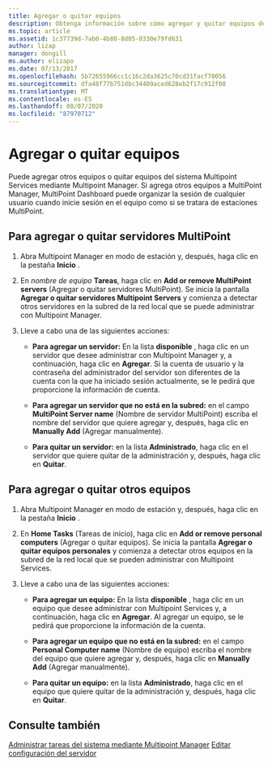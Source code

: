 ```yaml
---
title: Agregar o quitar equipos
description: Obtenga información sobre cómo agregar y quitar equipos de Multipoint Services.
ms.topic: article
ms.assetid: 1c37739d-7ab0-4b80-8d05-0330e79fd631
author: lizap
manager: dongill
ms.author: elizapo
ms.date: 07/13/2017
ms.openlocfilehash: 5b72655966cc1c16c2da3625c70cd31facf70056
ms.sourcegitcommit: dfa48f77b751dbc34409aced628eb2f17c912f08
ms.translationtype: MT
ms.contentlocale: es-ES
ms.lasthandoff: 08/07/2020
ms.locfileid: "87970712"
---
```

# <a name="add-or-remove-computers"></a>Agregar o quitar equipos
Puede agregar otros equipos o quitar equipos del sistema Multipoint Services mediante Multipoint Manager. Si agrega otros equipos a MultiPoint Manager, MultiPoint Dashboard puede organizar la sesión de cualquier usuario cuando inicie sesión en el equipo como si se tratara de estaciones MultiPoint.

## <a name="to-add-or-remove-servers-in-multipoint"></a>Para agregar o quitar servidores MultiPoint

1.  Abra Multipoint Manager en modo de estación y, después, haga clic en la pestaña **Inicio** .

2.  En *nombre de equipo* **Tareas**, haga clic en **Add or remove MultiPoint servers** (Agregar o quitar servidores MultiPoint). Se inicia la pantalla **Agregar o quitar servidores Multipoint Servers** y comienza a detectar otros servidores en la subred de la red local que se puede administrar con Multipoint Manager.

3.  Lleve a cabo una de las siguientes acciones:

    -   **Para agregar un servidor:** En la lista **disponible** , haga clic en un servidor que desee administrar con Multipoint Manager y, a continuación, haga clic en **Agregar**. Si la cuenta de usuario y la contraseña del administrador del servidor son diferentes de la cuenta con la que ha iniciado sesión actualmente, se le pedirá que proporcione la información de cuenta.

    -   **Para agregar un servidor que no está en la subred:** en el campo **MultiPoint Server name** (Nombre de servidor MultiPoint) escriba el nombre del servidor que quiere agregar y, después, haga clic en **Manually Add** (Agregar manualmente).

    -   **Para quitar un servidor:** en la lista **Administrado**, haga clic en el servidor que quiere quitar de la administración y, después, haga clic en **Quitar**.

## <a name="to-add-or-remove-other-computers"></a>Para agregar o quitar otros equipos

1.  Abra Multipoint Manager en modo de estación y, después, haga clic en la pestaña **Inicio** .

2.  En **Home Tasks** (Tareas de inicio), haga clic en **Add or remove personal computers** (Agregar o quitar equipos). Se inicia la pantalla **Agregar o quitar equipos personales** y comienza a detectar otros equipos en la subred de la red local que se pueden administrar con Multipoint Services.

3.  Lleve a cabo una de las siguientes acciones:

    -   **Para agregar un equipo:** En la lista **disponible** , haga clic en un equipo que desee administrar con Multipoint Services y, a continuación, haga clic en **Agregar**. Al agregar un equipo, se le pedirá que proporcione la información de la cuenta.

    -   **Para agregar un equipo que no está en la subred:** en el campo **Personal Computer name** (Nombre de equipo) escriba el nombre del equipo que quiere agregar y, después, haga clic en **Manually Add** (Agregar manualmente).

    -   **Para quitar un equipo:** en la lista **Administrado**, haga clic en el equipo que quiere quitar de la administración y, después, haga clic en **Quitar**.

## <a name="see-also"></a>Consulte también
[Administrar tareas del sistema mediante Multipoint Manager](Manage-System-Tasks-Using-MultiPoint-Manager.md) 
 [Editar configuración del servidor](Edit-Server-Settings.md)